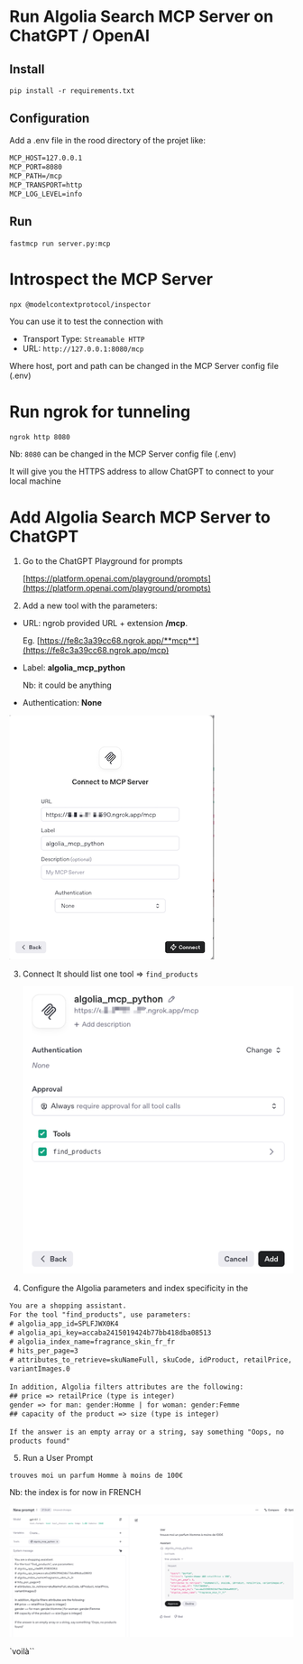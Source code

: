 # Run Algolia Search MCP Server on ChatGPT / OpenAI

## Install

```shell
pip install -r requirements.txt
```

## Configuration

Add a .env file in the rood directory of the projet like:

```
MCP_HOST=127.0.0.1
MCP_PORT=8080
MCP_PATH=/mcp
MCP_TRANSPORT=http
MCP_LOG_LEVEL=info
```

## Run

```shell
fastmcp run server.py:mcp
```

# Introspect the MCP Server

```
npx @modelcontextprotocol/inspector
```

You can use it to test the connection with

- Transport Type: `Streamable HTTP`
- URL: `http://127.0.0.1:8080/mcp`

Where host, port and path can be changed in the MCP Server config file (.env)

# Run ngrok for tunneling

```
ngrok http 8080
```

Nb: `8080` can be changed in the MCP Server config file (.env)

It will give you the HTTPS address to allow ChatGPT to connect to your local machine

# Add Algolia Search MCP Server to ChatGPT

1. Go to the ChatGPT Playground for prompts

   [https://platform.openai.com/playground/prompts](https://platform.openai.com/playground/prompts)

2. Add a new tool with the parameters:

- URL: ngrob provided URL + extension **/mcp**.

  Eg. [https://fe8c3a39cc68.ngrok.app/**mcp**](https://fe8c3a39cc68.ngrok.app/mcp)

- Label: **algolia_mcp_python**

  Nb: it could be anything

- Authentication: **None**

![Config](images/connect.png)

3. Connect
   It should list one tool => `find_products`

   ![Tools](images/tools.png)

4. Configure the Algolia parameters and index specificity in the

```
You are a shopping assistant.
For the tool "find_products", use parameters:
# algolia_app_id=SPLFJWX0K4
# algolia_api_key=accaba2415019424b77bb418dba08513
# algolia_index_name=fragrance_skin_fr_fr
# hits_per_page=3
# attributes_to_retrieve=skuNameFull, skuCode, idProduct, retailPrice, variantImages.0

In addition, Algolia filters attributes are the following:
## price => retailPrice (type is integer)
gender => for man: gender:Homme | for woman: gender:Femme
## capacity of the product => size (type is integer)

If the answer is an empty array or a string, say something "Oops, no products found"
```

5. Run a User Prompt

```
trouves moi un parfum Homme à moins de 100€

```

Nb: the index is for now in FRENCH

![Run](images/run.png)

`voilà``
